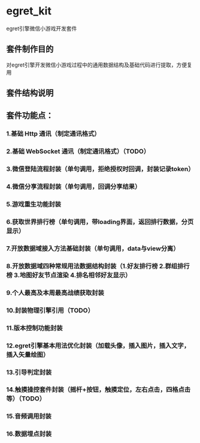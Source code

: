 # egret_kit
egret引擎微信小游戏开发套件

## 套件制作目的

对egret引擎开发微信小游戏过程中的通用数据结构及基础代码进行提取，方便复用

## 套件结构说明



## 套件功能点：

### 1.基础 Http 通讯（制定通讯格式）

### 2.基础 WebSocket 通讯（制定通讯格式）（TODO）

### 3.微信登陆流程封装（单句调用，拒绝授权时回调，封装记录token）

### 4.微信分享流程封装（单句调用，回调分享结果）

### 5.游戏重生功能封装

### 6.获取世界排行榜（单句调用，带loading界面，返回排行数据，分页显示）

### 7.开放数据域接入方法基础封装（单句调用，data与view分离）

### 8.开放数据域四种常规用法数据结构封装（1.好友排行榜 2.群组排行榜 3.地图好友节点渲染 4.排名相邻好友显示）

### 9.个人最高及本周最高战绩获取封装

### 10.封装物理引擎引用（TODO）

### 11.版本控制功能封装

### 12.egret引擎基本用法优化封装（加载头像，插入图片，插入文字，插入矢量绘图）

### 13.引导判定封装

### 14.触摸操控套件封装（摇杆+按钮，触摸定位，左右点击，四格点击等）（TODO）

### 15.音频调用封装

### 16.数据埋点封装
